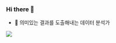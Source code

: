 ### Hi there 👋



- 🔭 의미있는 결과를 도출해내는 데이터 분석가
<img src="https://img.shields.io/badge/JavaScript-FFCA28?style=flat-square&logo=Javascript&logoColor=white"/>
